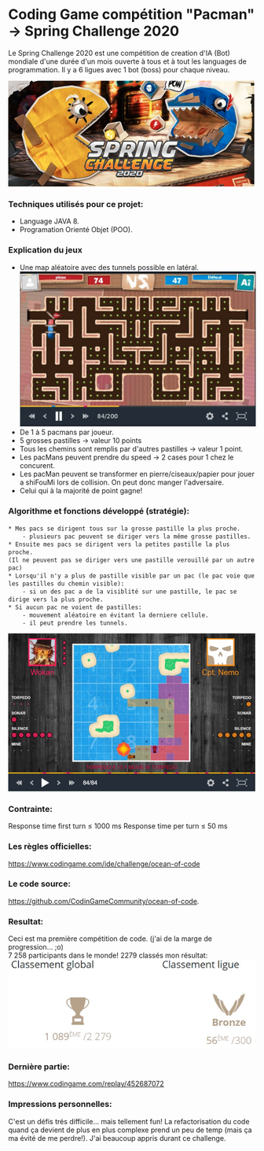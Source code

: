 # Coding Game compétition "Pacman" -> Spring Challenge 2020
Le Spring Challenge 2020 est une compétition de creation d'IA (Bot) mondiale d'une durée d'un mois
ouverte à tous et à tout les languages de programmation.
Il y a 6 ligues avec 1 bot (boss) pour chaque niveau.

![alt text](https://github.com/nicowtt/CodingGame_contest_Spr2020_PacManIA/blob/master/pacman.png)

### Techniques utilisés pour ce projet:
- Language JAVA 8.
- Programation Orienté Objet (POO).

### Explication du jeux
- Une map aléatoire avec des tunnels possible en latéral.
![alt text](https://github.com/nicowtt/CodingGame_contest_Spr2020_PacManIA/blob/master/map.png)
- De 1 à 5 pacmans par joueur.
- 5 grosses pastilles -> valeur 10 points
- Tous les chemins sont remplis par d'autres pastilles -> valeur 1 point.
- Les pacMans peuvent prendre du speed -> 2 cases pour 1 chez le concurent.
- Les pacMan peuvent se transformer en pierre/ciseaux/papier pour jouer a shiFouMi lors de collision.
On peut donc manger l'adversaire. 
- Celui qui à la majorité de point gagne!

### Algorithme et fonctions développé (stratégie):

    * Mes pacs se dirigent tous sur la grosse pastille la plus proche.
        - plusieurs pac peuvent se diriger vers la même grosse pastilles.
    * Ensuite mes pacs se dirigent vers la petites pastille la plus proche.
    (Il ne peuvent pas se diriger vers une pastille verouillé par un autre pac)
    * Lorsqu'il n'y a plus de pastille visible par un pac (le pac voie que les pastilles du chemin visible):
        - si un des pac a de la visiblité sur une pastille, le pac se dirige vers la plus proche.
    * Si aucun pac ne voient de pastilles:
        - mouvement aléatoire en évitant la derniere cellule.
        - il peut prendre les tunnels.
    

![alt text](https://github.com/nicowtt/CodingGame_contest_SubMarineIA/blob/master/Tof3.jpg)

### Contrainte:
Response time first turn ≤ 1000 ms
Response time per turn ≤ 50 ms

### Les règles officielles:
https://www.codingame.com/ide/challenge/ocean-of-code

### Le code source:
https://github.com/CodinGameCommunity/ocean-of-code.

### Resultat:
Ceci est ma première compétition de code. (j'ai de la marge de progression... ;o)  
7 258 participants dans le monde!
2279 classés
mon résultat:
![alt text](https://github.com/nicowtt/CodingGame_contest_SubMarineIA/blob/master/Tof2.jpg)

### Dernière partie:
https://www.codingame.com/replay/452687072

### Impressions personnelles:
C'est un défis trés difficile... mais tellement fun!
La refactorisation du code quand ça devient de plus en plus complexe prend un peu de temp (mais ça ma évité de me perdre!).
J'ai beaucoup appris durant ce challenge.
